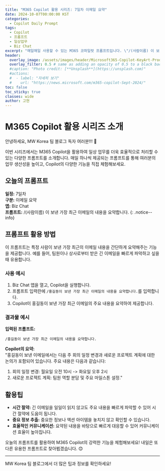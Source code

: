 ```yaml
---
title: "M365 Copilot 활용 시리즈: 7일차 이메일 요약"
date: 2024-10-07T00:00:00 KST
categories:
  - Copilot Daily Prompt
tags:
  - Copilot
  - 프롬프트
  - 일상업무
  - Biz Chat
excerpt: "매일매일 사용할 수 있는 M365 코파일럿 프롬프트입니다. \"/(사람이름) 이 보낸 가장 최근 이메일의 내용을 요약합니다.\""
header:
  overlay_image: /assets/images/header/Microsoft365-Copilot-KeyArt-Productivity-6K-01.png
  overlay_filter: 0.5 # same as adding an opacity of 0.5 to a black background
  #caption: "Photo credit: [**Unsplash**](https://unsplash.com)"
  #actions:
  #  - label: "자세히 보기"
  #    url: "https://news.microsoft.com/m365-copilot-Sept-2024/"
toc: false
toc_sticky: true
classes: wide
author: 고현
---
```


# M365 Copilot 활용 시리즈 소개

안녕하세요, MW Korea 팀 블로그 독자 여러분!!! 🎉

이번 시리즈에서는 M365 Copilot을 활용하여 일상 업무를 더욱 효율적으로 처리할 수 있는 다양한 프롬프트를 소개합니다. 매일 하나씩 제공되는 프롬프트를 통해 여러분의 업무 생산성을 높이고, Copilot의 다양한 기능을 직접 체험해보세요.

## 오늘의 프롬프트

**일정:** 7일차  
**구분:** 이메일 요약  
**앱:** Biz Chat  
**프롬프트:** /(사람이름) 이 보낸 가장 최근 이메일의 내용을 요약합니다.
{: .notice--info}

## 프롬프트 활용 방법

이 프롬프트는 특정 사람이 보낸 가장 최근의 이메일 내용을 간단하게 요약해주는 기능을 제공합니다. 예를 들어, 팀원이나 상사로부터 받은 긴 이메일을 빠르게 파악하고 싶을 때 유용합니다.

### 사용 예시

1. Biz Chat 앱을 열고, Copilot을 실행합니다.
2. 프롬프트 입력란에 `/홍길동이 보낸 가장 최근 이메일의 내용을 요약합니다.`를 입력합니다.
3. Copilot이 홍길동이 보낸 가장 최근 이메일의 주요 내용을 요약하여 제공합니다.

### 결과물 예시

**입력된 프롬프트:**  
```plaintext
/홍길동이 보낸 가장 최근 이메일의 내용을 요약합니다.
```

**Copilot의 요약:**  
"홍길동이 보낸 이메일에서는 다음 주 회의 일정 변경과 새로운 프로젝트 계획에 대한 논의가 포함되어 있습니다. 주요 내용은 다음과 같습니다:  
1. 회의 일정 변경: 월요일 오전 10시 -> 화요일 오후 2시
2. 새로운 프로젝트 계획: 팀원 역할 분담 및 주요 마일스톤 설정."

## 활용팁

- **시간 절약:** 긴 이메일을 일일이 읽지 않고도 주요 내용을 빠르게 파악할 수 있어 시간 절약에 도움이 됩니다.
- **중요 정보 추출:** 중요한 정보나 액션 아이템을 놓치지 않고 확인할 수 있습니다.
- **효율적인 커뮤니케이션:** 요약된 내용을 바탕으로 빠르게 대응할 수 있어 커뮤니케이션 효율이 높아집니다.

오늘의 프롬프트를 활용하여 M365 Copilot의 강력한 기능을 체험해보세요! 내일은 또 다른 유용한 프롬프트로 찾아뵙겠습니다. 😊

---

MW Korea 팀 블로그에서 더 많은 팁과 정보를 확인하세요!

